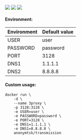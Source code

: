 ![](https://img.shields.io/badge/Alpine-3.8-brightgreen.svg) ![](https://img.shields.io/docker/stars/anonymtsk/3proxy.svg) ![](https://img.shields.io/docker/pulls/anonymtsk/3proxy.svg)

#### Environment:

| Environment | Default value |
|-------------|---------------|
| USER        | user          |
| PASSWORD    | password      |
| PORT        | 3128          |
| DNS1        | 1.1.1.1       |
| DNS2        | 8.8.8.8       |

#### Custom usage:

    docker run \
        -d \
        --name 3proxy \
        -p 3128:3128 \
        -e USER=user \
        -e PASSWORD=password \
        -e PORT=3128 \
        -e DNS1=1.1.1.1 \
        -e DNS1=8.8.8.8 \
        anonymtsk/transmission
